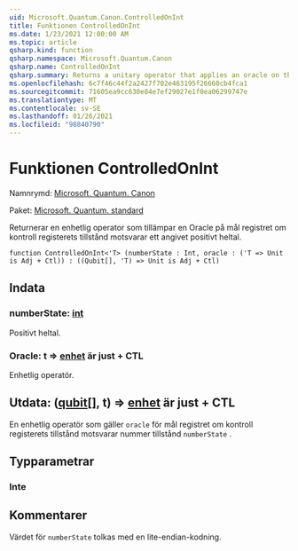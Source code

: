 ```yaml
---
uid: Microsoft.Quantum.Canon.ControlledOnInt
title: Funktionen ControlledOnInt
ms.date: 1/23/2021 12:00:00 AM
ms.topic: article
qsharp.kind: function
qsharp.namespace: Microsoft.Quantum.Canon
qsharp.name: ControlledOnInt
qsharp.summary: Returns a unitary operator that applies an oracle on the target register if the control register state corresponds to a specified positive integer.
ms.openlocfilehash: 6c7f46c44f2a2427f702e463195f26660cb4fca1
ms.sourcegitcommit: 71605ea9cc630e84e7ef29027e1f0ea06299747e
ms.translationtype: MT
ms.contentlocale: sv-SE
ms.lasthandoff: 01/26/2021
ms.locfileid: "98840790"
---
```

# <a name="controlledonint-function"></a>Funktionen ControlledOnInt

Namnrymd: [Microsoft. Quantum. Canon](xref:Microsoft.Quantum.Canon)

Paket: [Microsoft. Quantum. standard](https://nuget.org/packages/Microsoft.Quantum.Standard)


Returnerar en enhetlig operator som tillämpar en Oracle på mål registret om kontroll registerets tillstånd motsvarar ett angivet positivt heltal.

```qsharp
function ControlledOnInt<'T> (numberState : Int, oracle : ('T => Unit is Adj + Ctl)) : ((Qubit[], 'T) => Unit is Adj + Ctl)
```


## <a name="input"></a>Indata

### <a name="numberstate--int"></a>numberState: [int](xref:microsoft.quantum.lang-ref.int)

Positivt heltal.


### <a name="oracle--t--unit--is-adj--ctl"></a>Oracle: t => [enhet](xref:microsoft.quantum.lang-ref.unit)  är just + CTL

Enhetlig operatör.



## <a name="output--qubitt--unit--is-adj--ctl"></a>Utdata: ([qubit](xref:microsoft.quantum.lang-ref.qubit)[], t) => [enhet](xref:microsoft.quantum.lang-ref.unit)  är just + CTL

En enhetlig operatör som gäller `oracle` för mål registret om kontroll registerets tillstånd motsvarar nummer tillstånd `numberState` .

## <a name="type-parameters"></a>Typparametrar

### <a name="t"></a>Inte



## <a name="remarks"></a>Kommentarer

Värdet för `numberState` tolkas med en lite-endian-kodning.